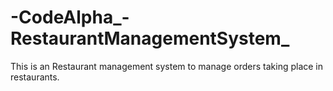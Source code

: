 # -CodeAlpha_-RestaurantManagementSystem_
This is an Restaurant management system to manage orders taking place in restaurants.
